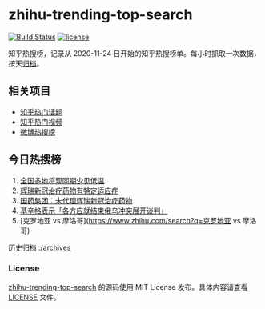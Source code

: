 # zhihu-trending-top-search

[![Build Status](https://github.com/justjavac/zhihu-trending-top-search/workflows/ci/badge.svg?branch=main)](https://github.com/justjavac/zhihu-trending-top-search/actions)
[![license](https://img.shields.io/github/license/justjavac/zhihu-trending-top-search)](https://github.com/justjavac/zhihu-trending-top-search/blob/main/LICENSE)

知乎热搜榜，记录从 2020-11-24
日开始的知乎热搜榜单。每小时抓取一次数据，按天[归档](./archives)。

## 相关项目

- [知乎热门话题](https://github.com/justjavac/zhihu-trending-hot-questions)
- [知乎热门视频](https://github.com/justjavac/zhihu-trending-hot-video)
- [微博热搜榜](https://github.com/justjavac/weibo-trending-hot-search)

## 今日热搜榜

<!-- BEGIN -->
<!-- 最后更新时间 Sun Dec 18 2022 08:36:36 GMT+0800 (China Standard Time) -->

1. [全国多地将现同期少见低温](https://www.zhihu.com/search?q=全国多地将现同期少见低温)
1. [辉瑞新冠治疗药物有特定适应症](https://www.zhihu.com/search?q=辉瑞新冠治疗药物有特定适应症)
1. [国药集团：未代理辉瑞新冠治疗药物](https://www.zhihu.com/search?q=国药集团：未代理辉瑞新冠治疗药物)
1. [基辛格表示「各方应就结束俄乌冲突展开谈判」](https://www.zhihu.com/search?q=基辛格表示「各方应就结束俄乌冲突展开谈判」)
1. [克罗地亚 vs 摩洛哥](https://www.zhihu.com/search?q=克罗地亚 vs 摩洛哥)

<!-- END -->

历史归档 [./archives](./archives)

### License

[zhihu-trending-top-search](https://github.com/justjavac/zhihu-trending-top-search)
的源码使用 MIT License 发布。具体内容请查看 [LICENSE](./LICENSE) 文件。
